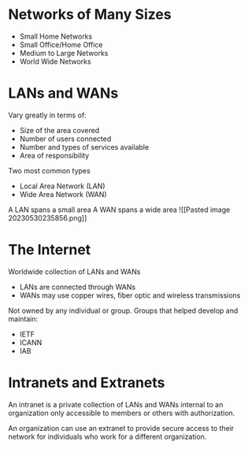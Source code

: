# Networks of Many Sizes

- Small Home Networks
- Small Office/Home Office
- Medium to Large Networks
- World Wide Networks

# LANs and WANs

Vary greatly in terms of:
- Size of the area covered
- Number of users connected
- Number and types of services available
- Area of responsibility

Two most common types
- Local Area Network (LAN)
- Wide Area Network (WAN)

A LAN spans a small area                                                                  A WAN spans a wide area
![[Pasted image 20230530235856.png]]

# The Internet

Worldwide collection of LANs and WANs
- LANs are connected through WANs
- WANs may use copper wires, fiber optic and wireless transmissions

Not owned by any individual or group.
Groups that helped develop and maintain:
- IETF
- ICANN
- IAB

# Intranets and Extranets

An intranet is a private collection of LANs and WANs internal to an organization only accessible to members or others with authorization.

An organization can use an extranet to provide secure access to their network for individuals who work for a different organization.